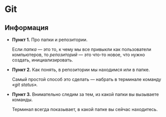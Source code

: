 # Git

## Информация

- **Пункт 1.** Про папки и репозитории.

  Если _папка_ — это то, к чему мы все привыкли как пользователи компьютеров, то _репозиторий_ — это что-то новое, что нужно создать, инициализировать.

- **Пункт 2.** Как понять, в репозитории мы находимся или в папке.

  Самый простой способ это сделать — набрать в терминале команду _«git status»._

- **Пункт 3.** Внимательно следим за тем, из какой папки вы вызываете команды.

  Терминал всегда показывает, в какой папке вы сейчас находитесь.
